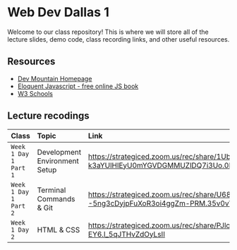 # Web Dev Dallas 1

Welcome to our class repository! This is where we will store all of the lecture slides, demo code, class recording links, and other useful resources.


## Resources

 - [Dev Mountain Homepage](https://ed.devmountain.com/)
 - [Eloquent Javascript - free online JS book](https://eloquentjavascript.net/)
 - [W3 Schools](https://www.w3schools.com/js/default.asp)


## Lecture recodings


| Class | Topic     | Link                |
| :-------- | :------- | :------------------------- |
| `Week 1 Day 1 Part 1` | Development Environment Setup | https://strategiced.zoom.us/rec/share/1Ub5_mG_vzmP_61RsDlVgbX9qO75pAx3u-k3aYUlHlEyU0mYGVDGMMUZlDQ7i3Uo.0Bf2ADqxz2M2Yyr7 |
| `Week 1 Day 1 Part 2` | Terminal Commands & Git | https://strategiced.zoom.us/rec/share/U687BOrF3EmrPZ6oye0V7gHvK3ab_JsGgkVO--5ng3cDyjpFuXoR3oi4ggZm-PRM.35v0vVecGae3P8p7 |
| `Week 1 Day 2` | HTML & CSS | https://strategiced.zoom.us/rec/share/PJlcoxn2V_2xBIz_czZkMcfGwiJg8_y6MQMeURcAfeddDGC0om39jlF52z_D-EY6.l_5qJTHvZdOyLsII |